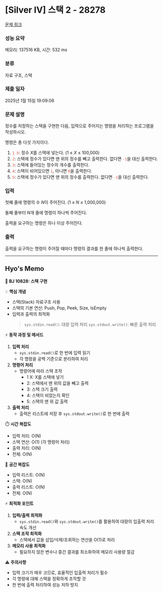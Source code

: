 # [Silver IV] 스택 2 - 28278 

[문제 링크](https://www.acmicpc.net/problem/28278) 

### 성능 요약

메모리: 137516 KB, 시간: 532 ms

### 분류

자료 구조, 스택

### 제출 일자

2025년 1월 15일 19:09:08

### 문제 설명

<p>정수를 저장하는 스택을 구현한 다음, 입력으로 주어지는 명령을 처리하는 프로그램을 작성하시오.</p>

<p>명령은 총 다섯 가지이다.</p>

<ol>
	<li><span style="color:#e74c3c;"><code>1 X</code></span>: 정수 <var>X</var>를 스택에 넣는다. (1 ≤ <var>X</var> ≤ 100,000)</li>
	<li><span style="color:#e74c3c;"><code>2</code></span>: 스택에 정수가 있다면 맨 위의 정수를 빼고 출력한다. 없다면 <span style="color:#e74c3c;"><code>-1</code></span>을 대신 출력한다.</li>
	<li><span style="color:#e74c3c;"><code>3</code></span>: 스택에 들어있는 정수의 개수를 출력한다.</li>
	<li><span style="color:#e74c3c;"><code>4</code></span>: 스택이 비어있으면 <span style="color:#e74c3c;"><code>1</code></span>, 아니면 <span style="color:#e74c3c;"><code>0</code></span>을 출력한다.</li>
	<li><span style="color:#e74c3c;"><code>5</code></span>: 스택에 정수가 있다면 맨 위의 정수를 출력한다. 없다면 <span style="color:#e74c3c;"><code>-1</code></span>을 대신 출력한다.</li>
</ol>

### 입력 

 <p>첫째 줄에 명령의 수 <var>N</var>이 주어진다. (1 ≤ <var>N</var> ≤ 1,000,000)</p>

<p>둘째 줄부터 <var>N</var>개 줄에 명령이 하나씩 주어진다.</p>

<p>출력을 요구하는 명령은 하나 이상 주어진다.</p>

### 출력 

 <p>출력을 요구하는 명령이 주어질 때마다 명령의 결과를 한 줄에 하나씩 출력한다.</p>


------------------------------------------------------------------------------------
Hyo's Memo
------------------------------------------------------------------------------------
🎯 **BJ 10828: 스택 구현**

💡 **핵심 개념**
- 스택(Stack) 자료구조 사용
- 스택의 기본 연산: Push, Pop, Peek, Size, IsEmpty
- 입력과 출력의 최적화
  > `sys.stdin.read()`: 대량 입력 처리
  > `sys.stdout.write()`: 빠른 출력 처리

⚡ **동작 과정 및 메서드**
1. **입력 처리**
   - `sys.stdin.read()`로 한 번에 입력 읽기
   - 각 명령을 공백 기준으로 분리하여 처리
2. **명령어 처리**
   - 명령어에 따라 스택 조작
     - 1 X: X를 스택에 넣기
     - 2: 스택에서 맨 위의 값을 빼고 출력
     - 3: 스택 크기 출력
     - 4: 스택이 비었는지 확인
     - 5: 스택의 맨 위 값 출력
3. **출력 처리**
   - 출력은 리스트에 저장 후 `sys.stdout.write()`로 한 번에 출력

⏱️ **시간 복잡도**
- 입력 처리: O(N)
- 스택 연산: O(1) (각 명령어 처리)
- 출력 처리: O(N)
- 전체: O(N)

💫 **공간 복잡도**
- 입력 리스트: O(N)
- 스택: O(N)
- 출력 리스트: O(N)
- 전체: O(N)

⚡ **최적화 포인트**
1. **입력/출력 최적화**
   - `sys.stdin.read()`와 `sys.stdout.write()`를 활용하여 대량의 입출력 처리 속도 개선
2. **스택 조작 최적화**
   - 스택에서 값을 삽입/삭제/조회하는 연산을 O(1)로 처리
3. **메모리 사용 최적화**
   - 필요하지 않은 변수나 중간 결과를 최소화하여 메모리 사용량 절감

⚠️ **주의사항**
- 입력 크기가 매우 크므로, 효율적인 입출력 처리가 필수
- 각 명령에 대해 스택을 정확하게 조작할 것
- 한 번에 출력 처리하여 성능 저하 방지
